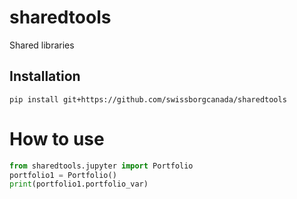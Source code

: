 # sharedtools
Shared libraries

## Installation 
`pip install git+https://github.com/swissborgcanada/sharedtools`


# How to use
```python
from sharedtools.jupyter import Portfolio
portfolio1 = Portfolio()
print(portfolio1.portfolio_var)
```

